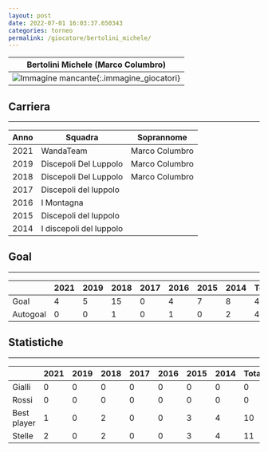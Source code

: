 ```yaml
---
layout: post
date: 2022-07-01 16:03:37.650343
categories: torneo
permalink: /giocatore/bertolini_michele/
---
```

<link rel='stylesheets' href='./../assets/giocatori.css'>

| Bertolini Michele (Marco Columbro) |
|:-----:|
| ![Immagine mancante]('./../../assets/giocatori/bertolini_michele.png){:.immagine_giocatori} |


## Carriera
----

|Anno|Squadra|Soprannome|
|:---:|---|---|
|2021|WandaTeam|Marco Columbro|
|2019|Discepoli Del Luppolo|Marco Columbro|
|2018|Discepoli Del Luppolo|Marco Columbro|
|2017|Discepoli del luppolo||
|2016|I Montagna||
|2015|Discepoli del luppolo||
|2014|I discepoli del luppolo||


## Goal
----

| |2021|2019|2018|2017|2016|2015|2014| Totale |
|---|---|---|---|---|---|---|---|---|
|Goal|4|5|15|0|4|7|8|43|
|Autogoal|0|0|1|0|1|0|2|4|


## Statistiche
----

| |2021|2019|2018|2017|2016|2015|2014| Totale |
|---|---|---|---|---|---|---|---|---|
|Gialli|0|0|0|0|0|0|0|0|
|Rossi|0|0|0|0|0|0|0|0|
|Best player|1|0|2|0|0|3|4|10|
|Stelle|2|0|2|0|0|3|4|11|